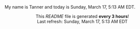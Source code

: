 My name is Tanner and today is Sunday, March 17, 5:13 AM EDT.

<p align="center">This <i>README</i> file is generated <b>every 3 hours</b>!</br>Last refresh: Sunday, March 17, 5:13 AM EDT<br /></p>
